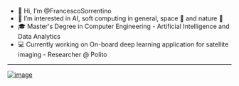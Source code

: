 - 👋 Hi, I’m @FrancescoSorrentino
- 👀 I’m interested in AI, soft computing in general, space :milky_way: and nature  :leaves:
- :mortar_board: Master's Degree in Computer Engineering - Artificial Intelligence and Data Analytics
- :computer: Currently working on On-board deep learning application for satellite imaging - Researcher @ Polito
---
[![image](https://img.shields.io/badge/LinkedIn-0077B5?style=for-the-badge&logo=linkedin&logoColor=white)
](https://www.linkedin.com/in/francesco-sorrentino-47aa97146/)


<!---
FrancescoSorrentino/FrancescoSorrentino is a ✨ special ✨ repository because its `README.md` (this file) appears on your GitHub profile.
You can click the Preview link to take a look at your changes.
--->
